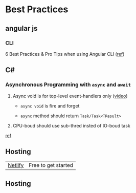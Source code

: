 # Best Practices

## angular js

### CLI
6 Best Practices & Pro Tips when using Angular CLI ([ref](https://medium.com/@tomastrajan/6-best-practices-pro-tips-for-angular-cli-better-developer-experience-7b328bc9db81))

## C#

### Asynchronous Programming with `async` and `await`

1. Async void is for top-level event-handlers only ([video](https://channel9.msdn.com/Series/Three-Essential-Tips-for-Async/Tip-1-Async-void-is-for-top-level-event-handlers-only?ocid=player))

    - `async void` is fire and forget

    - `async` method should return `Task/Task<TResult>`

2. CPU-boud should use sub-thred insted of IO-boud task

[ref](https://channel9.msdn.com/Series/Three-Essential-Tips-for-Async/Tip-2-Distinguish-CPU-Bound-work-from-IO-bound-work)

## Hosting

| | |
|:-|:-|
| [Netlify](https://www.netlify.com/pricing/) | Free to get started | 

## Hosting

